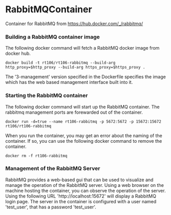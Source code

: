 # RabbitMQContainer
Container for RabbitMQ from https://hub.docker.com/_/rabbitmq/

### Building a RabbitMQ container image ###

The following docker command will fetch a RabbitMQ docker image
from docker hub.
~~~
docker build -t rt106/rt106-rabbitmq --build-arg http_proxy=$http_proxy --build-arg https_proxy=$https_proxy .
~~~
The '3-management' version specified in the Dockerfile specifies the image which has the web
based management interface built into it.

### Starting the RabbitMQ container ###

The following docker command will start up the RabbitMQ
container. The rabbitmq management ports are forewarded out of the container.
~~~
docker run -d=true --name rt106-rabbitmq -p 5672:5672 -p 15672:15672 rt106/rt106-rabbitmq
~~~

When you run the container, you may get an error about the naming of the container. If so, you can use the
following docker command to remove the container.

~~~
docker rm -f rt106-rabbitmq
~~~

### Management of the RabbitMQ Server ###

RabbitMQ provides a web-based gui that can be used to visualize and manage the operation of the RabbitMQ server.
Using a web browser on the machine hosting the container, you can observe the operation of the server. Using
the following URL 'http://localhost:15672' will display a RabbitMQ login page. The server in the container is
configured with a user named 'test_user', that has a password 'test_user'.
